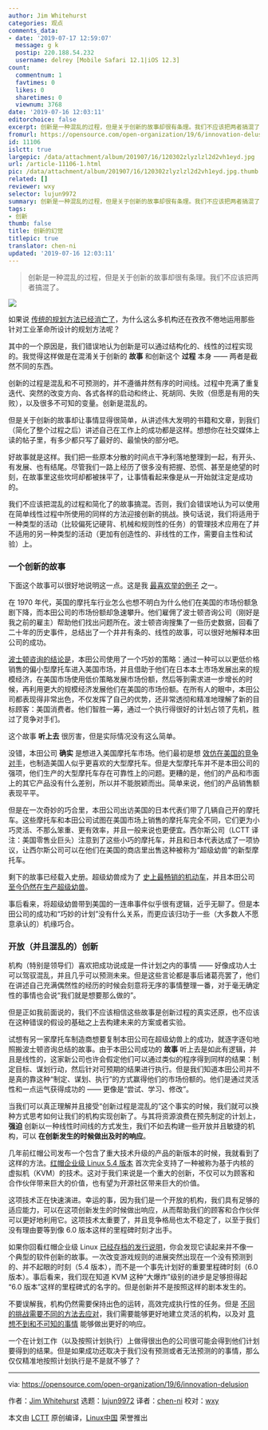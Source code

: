 ```yaml
---
author: Jim Whitehurst
categories: 观点
comments_data:
- date: '2019-07-17 12:59:07'
  message: g k
  postip: 220.188.54.232
  username: delrey [Mobile Safari 12.1|iOS 12.3]
count:
  commentnum: 1
  favtimes: 0
  likes: 0
  sharetimes: 0
  viewnum: 3768
date: '2019-07-16 12:03:11'
editorchoice: false
excerpt: 创新是一种混乱的过程，但是关于创新的故事却很有条理。我们不应该把两者搞混了。
fromurl: https://opensource.com/open-organization/19/6/innovation-delusion
id: 11106
islctt: true
largepic: /data/attachment/album/201907/16/120302zlyzlzl2d2vh1eyd.jpg
url: /article-11106-1.html
pic: /data/attachment/album/201907/16/120302zlyzlzl2d2vh1eyd.jpg.thumb.jpg
related: []
reviewer: wxy
selector: lujun9972
summary: 创新是一种混乱的过程，但是关于创新的故事却很有条理。我们不应该把两者搞混了。
tags:
- 创新
thumb: false
title: 创新的幻觉
titlepic: true
translator: chen-ni
updated: '2019-07-16 12:03:11'
---
```



> 
> 创新是一种混乱的过程，但是关于创新的故事却很有条理。我们不应该把两者搞混了。
> 
> 
> 


![](/data/attachment/album/201907/16/120302zlyzlzl2d2vh1eyd.jpg)


如果说 [传统的规划方法已经消亡了](https://www.youtube.com/watch?v=8MCbJmZQM9c)，为什么这么多机构还在孜孜不倦地运用那些针对工业革命所设计的规划方法呢？


其中的一个原因是，我们错误地认为创新是可以通过结构化的、线性的过程实现的。我觉得这样做是在混淆关于创新的 **故事** 和创新这个 **过程** 本身 —— 两者是截然不同的东西。


创新的过程是混乱和不可预测的，并不遵循井然有序的时间线。过程中充满了重复迭代、突然的改变方向、各式各样的启动和终止、死胡同、失败（但愿是有用的失败），以及很多不可知的变量。创新是混乱的。


但是关于创新的故事却让事情显得很简单，从讲述伟大发明的书籍和文章，到我们（简化了整个过程之后）讲述自己在工作上的成功都是这样。想想你在社交媒体上读的帖子里，有多少都只写了最好的、最愉快的部分吧。


好故事就是这样。我们把一些原本分散的时间点干净利落地整理到一起，有开头、有发展、也有结尾。尽管我们一路上经历了很多没有把握、恐慌、甚至是绝望的时刻，在故事里这些坎坷却都被抹平了，让事情看起来像是从一开始就注定是成功的。


我们不应该把混乱的过程和简化了的故事搞混。否则，我们会错误地认为可以使用在简单线性过程中所使用的同样的方法迎接创新的挑战。换句话说，我们将适用于一种类型的活动（比较偏死记硬背、机械和规则性的任务）的管理技术应用在了并不适用的另一种类型的活动（更加有创造性的、非线性的工作，需要自主性和试验）上。


### 一个创新的故事


下面这个故事可以很好地说明这一点。这是我 [最喜欢举的例子](https://www.youtube.com/watch?v=8MCbJmZQM9c) 之一。


在 1970 年代，英国的摩托车行业怎么也想不明白为什么他们在美国的市场份额急剧下降，而本田公司的市场份额却急速攀升。他们雇佣了波士顿咨询公司（刚好是我之前的雇主）帮助他们找出问题所在。波士顿咨询搜集了一些历史数据，回看了二十年的历史事件，总结出了一个井井有条的、线性的故事，可以很好地解释本田公司的成功。


[波士顿咨询的结论是](https://assets.publishing.service.gov.uk/government/uploads/system/uploads/attachment_data/file/235319/0532.pdf)，本田公司使用了一个巧妙的策略：通过一种可以以更低价格销售的偏小型摩托车进入美国市场，并且借助于他们在日本本土市场发展出来的规模经济，在美国市场使用低价策略发展市场份额，然后等到需求进一步增长的时候，再利用更大的规模经济发展他们在美国的市场份额。在所有人的眼中，本田公司都表现得非常出色，不仅发挥了自己的优势，还非常透彻和精准地理解了新的目标顾客：美国消费者。他们智胜一筹，通过一个执行得很好的计划占领了先机，胜过了竞争对手们。


这个故事 **听上去** 很厉害，但是实际情况没有这么简单。


没错，本田公司 **确实** 是想进入美国摩托车市场。他们最初是想 [效仿在美国的竞争对手](http://www.howardyu.org/the-revolutionary-approach-honda-took-to-rise-above-competition/)，也制造美国人似乎更喜欢的大型摩托车。但是大型摩托车并不是本田公司的强项，他们生产的大型摩托车存在可靠性上的问题。更糟的是，他们的产品和市面上的其它产品没有什么差别，所以并不能脱颖而出。简单来说，他们的产品销售额表现平平。


但是在一次奇妙的巧合里，本田公司出访美国的日本代表们带了几辆自己开的摩托车。这些摩托车和本田公司试图在美国市场上销售的摩托车完全不同，它们更为小巧灵活、不那么笨重、更有效率，并且一般来说也更便宜。西尔斯公司（LCTT 译注：美国零售业巨头）注意到了这些小巧的摩托车，并且和日本代表达成了一项协议，让西尔斯公司可以在他们在美国的商店里出售这种被称为“超级幼兽”的新型摩托车。


剩下的故事已经载入史册。超级幼兽成为了 [史上最畅销的机动车](https://autoweek.com/article/motorcycles/first-ride-honda-super-cub-c125-abs-all-new-and-still-super-cute)，并且本田公司 [至今仍然在生产超级幼兽](https://www.autoblog.com/2019/02/13/2019-honda-super-cub-first-ride-review/)。


事后看来，将超级幼兽带到美国的一连串事件似乎很有逻辑，近乎无聊了。但是本田公司的成功和“巧妙的计划”没有什么关系，而更应该归功于一些（大多数人不愿意承认的）机缘巧合。


### 开放（并且混乱的）创新


机构（特别是领导们）喜欢把成功说成是一件计划之内的事情 —— 好像成功人士可以驾驭混乱，并且几乎可以预测未来。但是这些言论都是事后诸葛亮罢了，他们在讲述自己充满偶然性的经历的时候会刻意将无序的事情整理一番，对于毫无确定性的事情也会说“我们就是想要那么做的”。


但是正如我前面说的，我们不应该相信这些故事是创新过程的真实还原，也不应该在这种错误的假设的基础之上去构建未来的方案或者实验。


试想有另一家摩托车制造商想要复制本田公司在超级幼兽上的成功，就逐字逐句地照搬波士顿咨询总结的故事。由于本田公司成功的 **故事** 听上去是如此有逻辑，并且是线性的，这家新公司也许会假定他们可以通过类似的程序得到同样的结果：制定目标、谋划行动，然后针对可预期的结果进行执行。但是我们知道本田公司并不是真的靠这种“制定、谋划、执行”的方式赢得他们的市场份额的。他们是通过灵活性和一点运气获得成功的 —— 更像是“尝试、学习、修改”。


当我们可以真正理解并且接受“创新过程是混乱的”这个事实的时候，我们就可以换种方式思考如何让我们的机构实现创新了。与其将资源浪费在预先制定的计划上，**强迫** 创新以一种线性时间线的方式发生，我们不如去构建一些开放并且敏捷的机构，可以 **在创新发生的时候做出及时的响应**。


几年前红帽公司发布一个包含了重大技术升级的产品的新版本的时候，我就看到了这样的方法。[红帽企业级 Linux 5.4 版本](https://access.redhat.com/documentation/en-us/red_hat_enterprise_linux/5/html/5.4_release_notes/index) 首次完全支持了一种被称为基于内核的虚拟机（KVM）的技术。这对于我们来说是一个重大的创新，不仅可以为顾客和合作伙伴带来巨大的价值，也有望为开源社区带来巨大的价值。


这项技术正在快速演进。幸运的事，因为我们是一个开放的机构，我们具有足够的适应能力，可以在这项创新发生的时候做出响应，从而帮助我们的顾客和合作伙伴可以更好地利用它。这项技术太重要了，并且竞争格局也太不稳定了，以至于我们没有理由要等到像 6.0 版本这样的里程碑时刻才出手。


如果你回看红帽企业级 Linux [已经存档的发行说明](https://access.redhat.com/documentation/en-us/red_hat_enterprise_linux/5/html/5.0_release_notes/index)，你会发现它读起来并不像一个典型的软件创新的故事。一次改变游戏规则的进展突然出现在一个没有预测到的、并不起眼的时刻（5.4 版本），而不是一个事先计划好的重要里程碑时刻（6.0 版本）。事后看来，我们现在知道 KVM 这种“大爆炸”级别的进步是足够担得起 “6.0 版本”这样的里程碑式的名字的。但是创新并不是按照这样的剧本发生的。


不要误解我，机构仍然需要保持出色的运转，高效完成执行性的任务。但是 [不同的挑战需要不同的方法去应对](https://opensource.com/open-organization/19/4/managed-enabled-empowered)，我们需要能够更好地建立灵活的机构，以及对 [意想不到和不可知的事情](https://www.linkedin.com/pulse/how-plan-world-full-unknowns-jim-whitehurst/) 能够做出更好的响应。


一个在计划工作（以及按照计划执行）上做得很出色的公司很可能会得到他们计划要得到的结果。但是如果成功还取决于我们没有预测或者无法预测的的事情，那么仅仅精准地按照计划执行是不是就不够了？




---


via: <https://opensource.com/open-organization/19/6/innovation-delusion>


作者：[Jim Whitehurst](https://opensource.com/users/jwhitehurst/users/jwhitehurst/users/n8chz/users/dhdeans) 选题：[lujun9972](https://github.com/lujun9972) 译者：[chen-ni](https://github.com/chen-ni) 校对：[wxy](https://github.com/wxy)


本文由 [LCTT](https://github.com/LCTT/TranslateProject) 原创编译，[Linux中国](https://linux.cn/) 荣誉推出